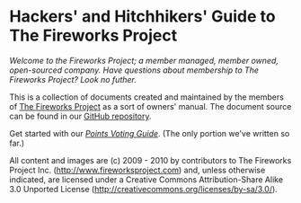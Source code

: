 Hackers' and Hitchhikers' Guide to The Fireworks Project
========================================================

*Welcome to the Fireworks Project; a member managed, member owned, open-sourced
company. Have questions about membership to The Fireworks Project? Look no
futher.*

This is a collection of documents created and maintained by the members of [The
Fireworks Project][1] as a sort of owners' manual. The document source can be
found in our [GitHub repository][2].

Get started with our *[Points Voting Guide](voting/overview)*.
(The only portion we've written so far.)

All content and images are (c) 2009 - 2010 by contributors to The Fireworks
Project Inc. (http://www.fireworksproject.com) and, unless otherwise indicated,
are licensed under a Creative Commons Attribution-Share Alike 3.0 Unported
License (http://creativecommons.org/licenses/by-sa/3.0/).

  [1]: http://www.fireworksproject.com
  [2]: http://github.com/fireworksproject/MemGuide

